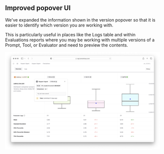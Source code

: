 ## Improved popover UI

We've expanded the information shown in the version popover so that it is easier to identify which version you are working with.

This is particularly useful in places like the Logs table and within Evaluations reports where you may be working with multiple versions of a Prompt, Tool, or Evaluator and need to preview the contents.

![Improved version popover](../assets/images/changelogs/Improved-version-popover.png)
